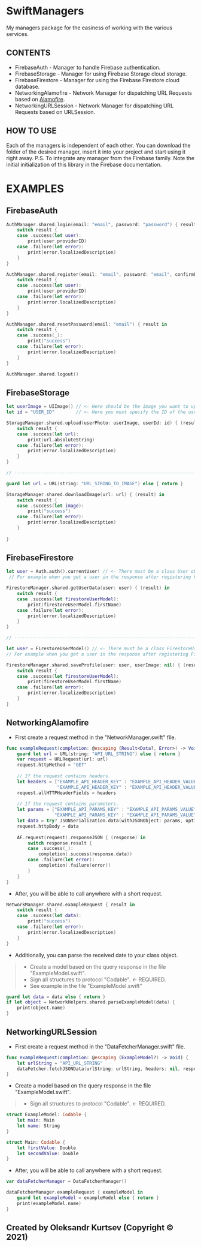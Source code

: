 # SwiftManagers
My managers package for the easiness of working with the various services.

## CONTENTS

- FirebaseAuth - Manager to handle Firebase authentication.
- FirebaseStorage - Manager for using Firebase Storage cloud storage.
- FirebaseFirestore - Manager for using the Firebase Firestore cloud database.
- NetworkingAlamofire - Network Manager for dispatching URL Requests based on [Alamofire](https://github.com/Alamofire/Alamofire).
- NetworkingURLSession - Network Manager for dispatching URL Requests based on URLSession.

## HOW TO USE
Each of the managers is independent of each other. You can download the folder of the desired manager, insert it into your project and start using it right away.
P.S. To integrate any manager from the Firebase family. Note the initial initialization of this library in the Firebase documentation. 

# EXAMPLES

## FirebaseAuth
``` swift
AuthManager.shared.login(email: "email", password: "password") { result in
    switch result {
    case .success(let user):
        print(user.providerID)
    case .failure(let error):
        print(error.localizedDescription)
    }
}

AuthManager.shared.register(email: "email", password: "email", confirmPassword: "email") { result in
    switch result {
    case .success(let user):
        print(user.providerID)
    case .failure(let error):
        print(error.localizedDescription)
    }
}

AuthManager.shared.resetPassword(email: "email") { result in
    switch result {
    case .success(_):
        print("success")
    case .failure(let error):
        print(error.localizedDescription)
    }
}

AuthManager.shared.logout()
```

## FirebaseStorage
``` swift
let userImage = UIImage() // <- Here should be the image you want to upload.
let id = "USER_ID"        // <- Here you must specify the ID of the user you want to download from.

StorageManager.shared.upload(userPhoto: userImage, userId: id) { (result) in
    switch result {
    case .success(let url):
        print(url.absoluteString)
    case .failure(let error):
        print(error.localizedDescription)
    }
}

// ---------------------------------------------------------------------------------------------------- //

guard let url = URL(string: "URL_STRING_TO_IMAGE") else { return }

StorageManager.shared.downloadImage(url: url) { (result) in
    switch result {
    case .success(let image):
        print("success")
    case .failure(let error):
        print(error.localizedDescription)
    }
    
}
```

## FirebaseFirestore
``` swift
let user = Auth.auth().currentUser! // <- There must be a class User object here.
 // For example when you get a user in the response after registering Firebase.

FirestoreManager.shared.getUserData(user: user) { (result) in
    switch result {
    case .success(let firestoreUserModel):
        print(firestoreUserModel.firstName)
    case .failure(let error):
        print(error.localizedDescription)
    }
}

// ---------------------------------------------------------------------------------------------------- //

let user = FirestoreUserModel() // <- There must be a class FirestoreUserModel object here.
// For example when you get a user in the response after registering Firebase.

FirestoreManager.shared.saveProfile(user: user, userImage: nil) { (result) in
    switch result {
    case .success(let firestoreUserModel):
        print(firestoreUserModel.firstName)
    case .failure(let error):
        print(error.localizedDescription)
    }
}
```

## NetworkingAlamofire

- First create a request method in the "NetworkManager.swift" file.

``` swift
func exampleRequest(completion: @escaping (Result<Data?, Error>) -> Void) {
    guard let url = URL(string: "API_URL_STRING") else { return }
    var request = URLRequest(url: url)
    request.httpMethod = "GET"
    
    // If the request contains headers.
    let headers = ["EXAMPLE_API_HEADER_KEY" : "EXAMPLE_API_HEADER_VALUE",
                   "EXAMPLE_API_HEADER_KEY" : "EXAMPLE_API_HEADER_VALUE"]
    request.allHTTPHeaderFields = headers
    
    // If the request contains parameters.
    let params = ["EXAMPLE_API_PARAMS_KEY" : "EXAMPLE_API_PARAMS_VALUE",
                  "EXAMPLE_API_PARAMS_KEY" : "EXAMPLE_API_PARAMS_VALUE"]
    let data = try? JSONSerialization.data(withJSONObject: params, options: [])
    request.httpBody = data
    
    AF.request(request).responseJSON { (response) in
        switch response.result {
        case .success(_):
            completion(.success(response.data))
        case .failure(let error):
            completion(.failure(error))
        }
    }
}
```

- After, you will be able to call anywhere with a short request.

``` swift
NetworkManager.shared.exampleRequest { result in
    switch result {
    case .success(let data):
        print("success")
    case .failure(let error):
        print(error.localizedDescription)
    }
}
```

- Additionally, you can parse the received date to your class object. 
> - Create a model based on the query response in the file "ExampleModel.swift".
> - Sign all structures to protocol "Codable". <- REQUIRED.
> - See example in the file "ExampleModel.swift"

``` swift
guard let data = data else { return }
if let object = NetworkHelpers.shared.parseExampleModel(data) {
    print(object.name)
}
```

## NetworkingURLSession

- First create a request method in the "DataFetcherManager.swift" file.

``` swift
func exampleRequest(completion: @escaping (ExampleModel?) -> Void) {
    let urlString = "API_URL_STRING"
    dataFetcher.fetchJSONData(urlString: urlString, headers: nil, response: completion)
}
```

- Create a model based on the query response in the file "ExampleModel.swift". 
> - Sign all structures to protocol "Codable". <- REQUIRED.

``` swift
struct ExampleModel: Codable {
    let main: Main
    let name: String
}

struct Main: Codable {
    let firstValue: Double
    let secondValue: Double
}
```

- After, you will be able to call anywhere with a short request.

``` swift
var dataFetcherManager = DataFetcherManager()

dataFetcherManager.exampleRequest { exampleModel in
    guard let exampleModel = exampleModel else { return }
    print(exampleModel.name)
}
```

## Created by Oleksandr Kurtsev (Copyright © 2021)
